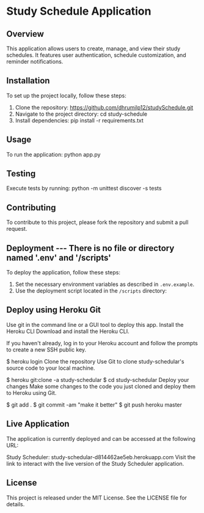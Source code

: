 # Study Schedule Application



## Overview
This application allows users to create, manage, and view their study schedules. It features user authentication, schedule customization, and reminder notifications.

## Installation
To set up the project locally, follow these steps:

1. Clone the repository: https://github.com/dhrumilp12/studySchedule.git
2. Navigate to the project directory: cd study-schedule
3. Install dependencies: pip install -r requirements.txt
   

## Usage
To run the application: python app.py


## Testing
Execute tests by running:
python -m unittest discover -s tests


## Contributing
To contribute to this project, please fork the repository and submit a pull request.


## Deployment --- There is no file or directory named '.env' and '/scripts'
To deploy the application, follow these steps:
1. Set the necessary environment variables as described in `.env.example`.
2. Use the deployment script located in the `/scripts` directory:



## Deploy using Heroku Git
Use git in the command line or a GUI tool to deploy this app.
Install the Heroku CLI
Download and install the Heroku CLI.

If you haven't already, log in to your Heroku account and follow the prompts to create a new SSH public key.

$ heroku login
Clone the repository
Use Git to clone study-schedular's source code to your local machine.

$ heroku git:clone -a study-schedular 
$ cd study-schedular
Deploy your changes
Make some changes to the code you just cloned and deploy them to Heroku using Git.

$ git add .
$ git commit -am "make it better"
$ git push heroku master

## Live Application
The application is currently deployed and can be accessed at the following URL:

Study Scheduler: study-schedular-d814462ae5eb.herokuapp.com
Visit the link to interact with the live version of the Study Scheduler application.

## License
This project is released under the MIT License. See the LICENSE file for details.



